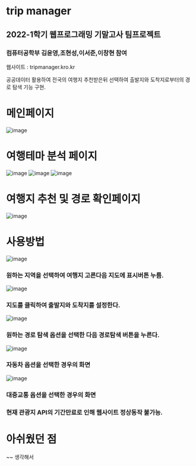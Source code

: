 # trip manager
## 2022-1학기 웹프로그래밍 기말고사 팀프로젝트
### 컴퓨터공학부 김윤영,조현성,이서준,이창현 참여
웹사이트 : tripmanager.kro.kr

공공데이터 활용하여 전국의 여행지 추천받은뒤 선택하여 출발지와 도착지로부터의 경로 탐색 기능 구현.
# 메인페이지 
![image](https://user-images.githubusercontent.com/88260430/215671381-f7db0067-c3df-48c6-aa75-951c2f650b93.png)
# 여행테마 분석 페이지
![image](https://user-images.githubusercontent.com/88260430/215671415-8fea507c-36c0-47fd-aea0-ea07d799162e.png)
![image](https://user-images.githubusercontent.com/88260430/215671426-33910d07-65d8-49e8-9b01-14b68900757f.png)
![image](https://user-images.githubusercontent.com/88260430/215671434-e4ff58fc-40b2-489d-b4da-048ffda4ccaa.png)

# 여행지 추천 및 경로 확인페이지
![image](https://user-images.githubusercontent.com/88260430/215671270-d5651d7f-bb7f-4fbd-8d87-eb16c060e58a.png)
# 사용방법
![image](https://user-images.githubusercontent.com/88260430/215671523-7a0158b8-9f59-4d11-8ed2-7e65703fd942.png)
### 원하는 지역을 선택하여 여행지 고른다음 지도에 표시버튼 누름.
![image](https://user-images.githubusercontent.com/88260430/215671593-ae409dd6-9026-4f8c-813f-9a95ab03636e.png)
### 지도를 클릭하여 출발지와 도착지를 설정한다.
![image](https://user-images.githubusercontent.com/88260430/215671640-6a95ad48-00c1-408c-b861-8ad8d9d2a0bd.png)
### 원하는 경로 탐색 옵션을 선택한 다음 경로탐색 버튼을 누른다.
![image](https://user-images.githubusercontent.com/88260430/215671682-ab6e3a92-4ad3-4efa-886e-2505185dfe45.png)
### 자동차 옵션을 선택한 경우의 화면
![image](https://user-images.githubusercontent.com/88260430/215671710-77ff9a8e-c84f-430b-b218-6ed6ef08b64e.png)
### 대중교통 옵션을 선택한 경우의 화면


### 현재 관광지 API의 기간만료로 인해 웹사이트 정상동작 불가능.
# 아쉬웠던 점
~~ 생각해서 
